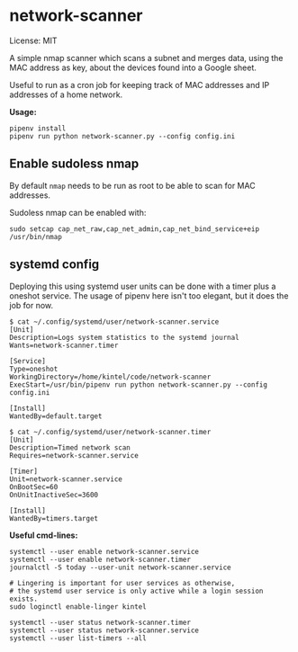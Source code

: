 # network-scanner
License: MIT

A simple nmap scanner which scans a subnet and merges data, using the MAC address as key, about the devices found into a Google sheet.

Useful to run as a cron job for keeping track of MAC addresses and IP addresses of a home network.

**Usage:**
```
pipenv install
pipenv run python network-scanner.py --config config.ini
```

## Enable sudoless nmap

By default `nmap` needs to be run as root to be able to scan for MAC addresses.

Sudoless nmap can be enabled with:
```
sudo setcap cap_net_raw,cap_net_admin,cap_net_bind_service+eip /usr/bin/nmap
```

## systemd config

Deploying this using systemd user units can be done with a timer plus a oneshot service.
The usage of pipenv here isn't too elegant, but it does the job for now.

```
$ cat ~/.config/systemd/user/network-scanner.service
[Unit]
Description=Logs system statistics to the systemd journal
Wants=network-scanner.timer

[Service]
Type=oneshot
WorkingDirectory=/home/kintel/code/network-scanner
ExecStart=/usr/bin/pipenv run python network-scanner.py --config config.ini

[Install]
WantedBy=default.target
```

```
$ cat ~/.config/systemd/user/network-scanner.timer 
[Unit]
Description=Timed network scan
Requires=network-scanner.service

[Timer]
Unit=network-scanner.service
OnBootSec=60
OnUnitInactiveSec=3600

[Install]
WantedBy=timers.target
```

**Useful cmd-lines:**
```
systemctl --user enable network-scanner.service
systemctl --user enable network-scanner.timer
journalctl -S today --user-unit network-scanner.service

# Lingering is important for user services as otherwise, 
# the systemd user service is only active while a login session exists.
sudo loginctl enable-linger kintel

systemctl --user status network-scanner.timer
systemctl --user status network-scanner.service
systemctl --user list-timers --all
```
